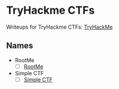 # TryHackme CTFs

Writeups for TryHackme CTFs: [TryHackMe](<https://www.tryhackme.com>)

## Names

- RootMe
   - [ ] [RootMe](<https://github.com/saucea/CTFs/blob/main/TryHackMe/RootMe/RootMe.md>)
 
- Simple CTF
   - [ ] [Simple CTF](<https://github.com/saucea/CTFs/blob/main/TryHackMe/Simple%20CTF/Simple%20CTF.md>)
